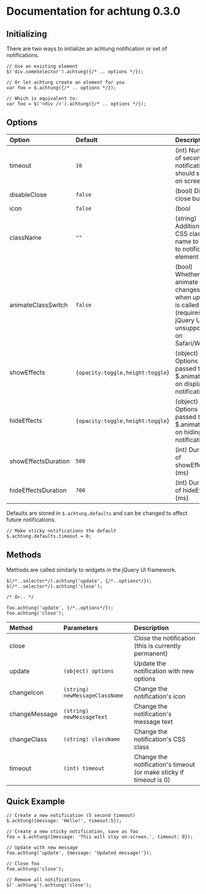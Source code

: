 # Documentation for achtung 0.3.0 #

## Initializing ##

There are two ways to initialize an achtung notification or set of notifications.

```
// Use an existing element
$('div.someSelector').achtung({/* .. options */});

// Or let achtung create an element for you
var foo = $.achtung({/* .. options */});

// Which is equivalent to:
var foo = $('<div />').achtung({/* .. options */});
```

## Options ##

| **Option** | **Default** | **Description** |
|:-----------|:------------|:----------------|
| timeout | `10` | (int) Number of seconds notification should stay on screen |
| disableClose | `false` | (bool) Disable close button |
| icon | `false` | (bool|string) Class name for icon to show to left of message (e.g., "ui-icon-check") |
| className | `""` | (string) Additional CSS class name to add to notification element |
| animateClassSwitch | `false` | (bool) Whether to animate class changes when _update_ is called (requires jQuery UI, unsupported on Safari/Webkit) |
| showEffects | `{opacity:toggle,height:toggle`} | (object) Options passed to $.animate() on display of notification |
| hideEffects | `{opacity:toggle,height:toggle`} | (object) Options passed to $.animate() on hiding of notification |
| showEffectsDuration | `500` | (int) Duration of showEffects (ms) |
| hideEffectsDuration | `700` | (int) Duration of hideEffects (ms) |

Defaults are stored in `$.achtung.defaults` and can be changed to affect future notifications.

```
// Make sticky notifications the default
$.achtung.defaults.timeout = 0;
```

## Methods ##

Methods are called similarly to widgets in the jQuery UI framework.

```
$(/*..selector*/).achtung('update', {/*..options*/});
$(/*..selector*/).achtung('close');

/* Or.. */

foo.achtung('update', {/*..options*/});
foo.achtung('close');
```

| **Method** | **Parameters** | **Description** |
|:-----------|:---------------|:----------------|
| close |  | Close the notification (this is currently permanent) |
| update | `(object) options` | Update the notification with new options |
| changeIcon | `(string) newMessageClassName` | Change the notification's icon |
| changeMessage | `(string) newMessageText` | Change the notification's message text |
| changeClass | `(string) className` | Change the notification's CSS class |
| timeout | `(int) timeout` | Change the notification's timeout (or make sticky if timeout is 0) |


## Quick Example ##
```
// Create a new notification (5 second timeout)
$.achtung({message: 'Hello!', timeout:5});

// Create a new sticky notification, save as foo
foo = $.achtung({message: 'This will stay on-screen.', timeout: 0});

// Update with new message
foo.achtung('update', {message: 'Updated message!'});

// Close foo
foo.achtung('close');

// Remove all notifications
$('.achtung').achtung('close');
```